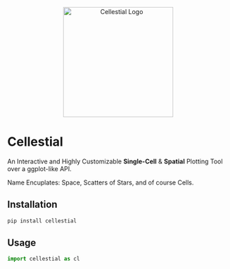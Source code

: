 <p align="center">
    <img src="https://github.com/datavil/cellestial/blob/master/.github/cellestial_logo.png?raw=true" alt="Cellestial Logo" width="250">
</p>


# Cellestial

An Interactive and Highly Customizable __Single-Cell__ & __Spatial__ Plotting Tool over a ggplot-like API.

Name Encuplates: Space, Scatters of Stars, and of course Cells.

## Installation

```bash
pip install cellestial
```

## Usage

```python
import cellestial as cl
```
